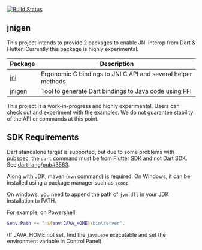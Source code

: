 [![Build Status](https://github.com/dart-lang/jnigen/workflows/Dart%20CI/badge.svg)](https://github.com/dart-lang/jnigen/actions?query=workflow%3A%22Dart+CI%22+branch%3Amain)

## jnigen

This project intends to provide 2 packages to enable JNI interop from Dart & Flutter. Currently this package is highly experimental.

| Package | Description |
| ------- | --------- |
| [jni](jni/) | Ergonomic C bindings to JNI C API and several helper methods |
| [jnigen](jnigen/) | Tool to generate Dart bindings to Java code using FFI |

This project is a work-in-progress and highly experimental. Users can check out and experiment with the examples. We do not guarantee stability of the API or commands at this point.

## SDK Requirements
Dart standalone target is supported, but due to some problems with pubspec, the `dart` command must be from Flutter SDK and not Dart SDK. See [dart-lang/pub#3563](https://github.com/dart-lang/pub/issues/3563).

Along with JDK, maven (`mvn` command) is required. On Windows, it can be installed using a package manager such as `scoop`.

On windows, you need to append the path of `jvm.dll` in your JDK installation to PATH.

For example, on Powershell:

```powershell
$env:Path += ";${env:JAVA_HOME}\bin\server".
```

(If JAVA_HOME not set, find the `java.exe` executable and set the environment variable in Control Panel).
